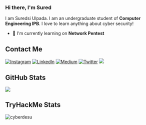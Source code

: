 ### Hi there, I'm Sured

I am Suredsi Ulpada. I am an undergraduate student of **Computer Engineering IPB**. I love to learn anything about cyber security!

- 🌱 I'm currently learning on **Network Pentest**

## Contact Me
[![Instagram](https://img.shields.io/badge/Instagram-%23E4405F.svg?logo=Instagram&logoColor=white)](https://instagram.com/sured21) [![LinkedIn](https://img.shields.io/badge/LinkedIn-%230077B5.svg?logo=linkedin&logoColor=white)](https://linkedin.com/in/suredsi-ulpada) [![Medium](https://img.shields.io/badge/Medium-12100E?logo=medium&logoColor=white)](https://medium.com/@cyberdesu) [![Twitter](https://img.shields.io/badge/Twitter-%231DA1F2.svg?logo=Twitter&logoColor=white)](https://twitter.com/) [![](https://visitcount.itsvg.in/api?id=cyberdesu&label=Profile%20Views&color=1&icon=2&pretty=true)](https://visitcount.itsvg.in)


## GitHub Stats
<p>
  <img src="https://github-profile-trophy.vercel.app/?username=cyberdesu&theme=onedark&no-frame=true&column=7" />
</p>

## TryHackMe Stats
![cyberdesu](https://tryhackme-badges.s3.amazonaws.com/Cyberweeb.png)
